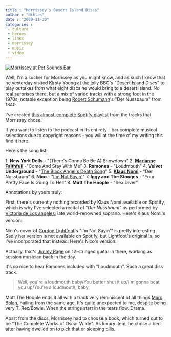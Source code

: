 ```yaml
---
title : "Morrissey’s Desert Island Discs"
author : "Niklas"
date : "2009-11-30"
categories : 
 - culture
 - heroes
 - links
 - morrissey
 - music
 - video
---
```


[![Morrissey at Pet Sounds Bar](http://farm2.static.flickr.com/1329/742150043_8913d701e4.jpg)](http://www.flickr.com/photos/pivic/742150043)

Well, I'm a sucker for Morrissey as you might know, and as such I know that he yesterday visited Kirsty Young at the jolly BBC's "Desert Island Discs" to play outtakes from what eight discs he would bring to a desert island. No real surprises there, but a mix of varied tracks with a strong foot in the 1970s, notable exception being [Robert Schumann](http://en.wikipedia.org/wiki/Robert_Schumann "Robert Schumann")'s "Der Nussbaum" from 1840.

I've created [this almost-complete Spotify playlist](http://open.spotify.com/user/pivic/playlist/2VU9jjS7Qh7txOKmPceIWr) from the tracks that Morrissey chose.

If you want to listen to the podcast in its entirety - bar complete musical selections due to copyright reasons - you will at the time of my writing this find it [here](http://www.bbc.co.uk/podcasts/series/did).

Here's the song list:

1\. **New York Dolls** - "(There's Gonna Be Be A) Showdown" 2. **[Marianne Faithfull](http://en.wikipedia.org/wiki/Marianne_Faithfull "Marianne Faithfull")** -"Come And Stay With Me" 3. **Ramones** - "Loudmouth" 4. **Velvet Underground** - "[The Black Angel's Death Song](http://en.wikipedia.org/wiki/The_Black_Angel%27s_Death_Song "The Black Angel's Death Song")" 5. **[Klaus Nomi](http://en.wikipedia.org/wiki/Klaus_Nomi "Klaus Nomi")** - "Der Nussbaum" 6. **Nico** - "[I'm Not Sayin'](http://en.wikipedia.org/wiki/I%27m_Not_Sayin%27)" 7. **Iggy and The Stooges** - "Your Pretty Face Is Going To Hell" 8. **Mott The Hoople** - "Sea Diver"

Annotations by yours truly:

First, there's currently nothing recorded by Klaus Nomi available on Spotify, which is why I've selected a recital of "_Der Nussbaum_" as performed by [Victoria de Los àngeles](http://en.wikipedia.org/wiki/Victoria_de_los_%C3%81ngeles), late world-renowned soprano. Here's Klaus Nomi's version:

Nico's cover of [Gordon Lightfoot](http://en.wikipedia.org/wiki/Gordon_Lightfoot "Gordon Lightfoot")'s "I'm Not Sayin'" is pretty interesting. Sadly her version is not available on Spotify, but Lightfoot's original is, so I've incorporated that instead. Here's Nico's version:

Actually, that's [Jimmy Page](http://en.wikipedia.org/wiki/Jimmy_Page "Jimmy Page") on 12-stringed guitar in there, working as session musician back in the day.

It's so nice to hear Ramones included with "Loudmouth". Such a great diss track.

> Well, you're a loudmouth baby/You better shut it up/I'm gonna beat you up/You're a loudmouth, baby

Mott The Hoople ends it all with a track very reminiscent of all things [Marc Bolan](http://en.wikipedia.org/wiki/Marc_Bolan "Marc Bolan"), hailing from the same age. It's quite unexpected to me, despite being very T. Rex/Bowie. When the strings start in the tears flow. Drama.

Apart from the discs, Morrissey had to choose a book, which turned out to be "The Complete Works of Oscar Wilde". As luxury item, he chose a bed after having dwelled on to pick that or sleeping pills.
